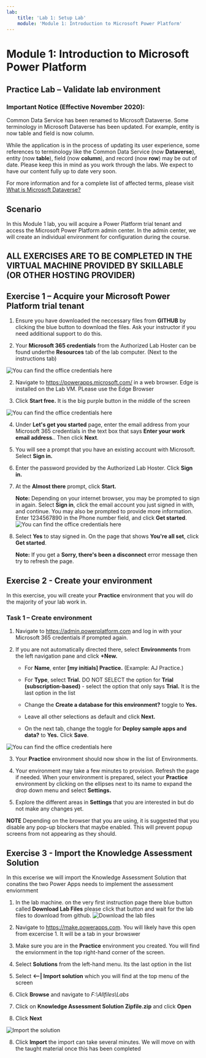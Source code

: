 ```yaml
---
lab:
    title: 'Lab 1: Setup Lab'
    module: 'Module 1: Introduction to Microsoft Power Platform'
---
```


Module 1: Introduction to Microsoft Power Platform 
=================================

## Practice Lab – Validate lab environment

### Important Notice (Effective November 2020):
Common Data Service has been renamed to Microsoft Dataverse. Some terminology in Microsoft Dataverse has been updated. For example, entity is now table and field is now column. 

While the application is in the process of updating its user experience, some references to terminology like the Common Data Service (now **Dataverse**), entity (now **table**), field (now **column**), and record (now **row**) may be out of date. Please keep this in mind as you work through the labs. We expect to have our content fully up to date very soon. 

For more information and for a complete list of affected terms, please visit [What is Microsoft Dataverse?](https://docs.microsoft.com/en-us/powerapps/maker/common-data-service/data-platform-intro#terminology-updates)


## Scenario

In this Module 1 lab, you will acquire a Power Platform trial tenant and access
the Microsoft Power Platform admin center. In the admin center, we will create an
individual environment for configuration during the course.

## ALL EXERCISES ARE TO BE COMPLETED IN THE VIRTUAL MACHINE PROVIDED BY SKILLABLE (OR OTHER HOSTING PROVIDER)

## Exercise 1 – Acquire your Microsoft Power Platform trial tenant

1. Ensure you have downloaded the neccessary files from **GITHUB** by clicking the blue button to download the files. Ask your instructor if you need additional support to do this.

1.  Your **Microsoft 365 credentials** from the Authorized Lab Hoster can be found underthe  **Resources** tab of the lab computer. (Next to the instructions tab)

![You can find the office credentials here](Images/1-LoginCreds.png)

2.  Navigate to <https://powerapps.microsoft.com/> in a web browser. Edge is installed on the Lab VM. PLease use the Edge Browser

3.  Click **Start free.** It is the big purple button in the middle of the screen

![You can find the office credentials here](Images/2-startfree.png)

4.  Under **Let's get you started** page, enter the email address from your Microsoft 365
    credentials in the text box that says **Enter your work email address.**. Then 
    click **Next**. 

5.  You will see a prompt that you have an existing account with Microsoft.
    Select **Sign in.**

6.  Enter the password provided by the Authorized Lab Hoster. Click **Sign in.**

7.  At the **Almost there** prompt, click **Start.**

    **Note:** Depending on your internet browser, you may be prompted to sign in
    again. Select **Sign in**, click the email account you just signed in with,
    and continue. You may also be prompted to provide more information. Enter
    1234567890 in the Phone number field, and click **Get started**.
![You can find the office credentials here](Images/3-email.png)

8.  Select **Yes** to stay signed in. On the page that shows **You're all set**,
    click **Get started**.
    
    **Note:** If you get a **Sorry, there's been a disconnect** error message then try to refresh the page. 

## Exercise 2 - Create your environment

In this exercise, you will create your **Practice** environment that you will
do the majority of your lab work in.

### Task 1 – Create environment

1.  Navigate to <https://admin.powerplatform.com> and log in with your Microsoft 365 credentials if prompted again.

2.  If you are not automatically directed there, select **Environments** from the left navigation pane and
    click **+New.**

    -   For **Name**, enter **[my initials] Practice.** (Example: AJ Practice.)

    -   For **Type**, select **Trial.** DO NOT SELECT the option for **Trial
        (subscription-based)** - select the option that only says **Trial.** It is the last option in the list

    -   Change the **Create a database for this environment?** toggle to
        **Yes.**

    -   Leave all other selections as default and click **Next.**

    -   On the next tab, change the toggle for **Deploy sample apps and data?**
        to **Yes.** Click **Save**.
        
![You can find the office credentials here](Images/4-CreateAnEnvironment.png)

3.  Your **Practice** environment should now show in the list of Environments.

4.  Your environment may take a few minutes to provision. Refresh the page if
    needed. When your environment is prepared, select your **Practice**
    environment by clicking on the ellipses next to its name to expand the drop
    down menu and select **Settings.**

5.  Explore the different areas in **Settings** that you are interested in but
    do not make any changes yet.

**NOTE** Depending on the browser that you are using, it is suggested that you
disable any pop-up blockers that maybe enabled. This will prevent popup screens
from not appearing as they should.

## Exercise 3 - Import the Knowledge Assessment Solution

In this excerise we will import the Knowledge Assessment Solution that conatins the two Power Apps needs to implement the assessment enviornment

1.  In the lab machine. on the very first instruction page there blue button called **Download Lab Files** please click that button and wait for the lab files to download from github.
![Download the lab files](Images/7.png)

2.  Navigate to <https://make.powerapps.com>. You will likely have this open from excercise 1. It will be a tab in your browswer

3.  Make sure you are in the **Practice** environment you created. You will find the enviornment in the top right-hand corner of the screen.

4.  Select **Solutions** from the left-hand menu. Its the last option in the list

4. Select **<--| Import solution** which you will find at the top menu of the screen

5. Click **Browse** and navigate to *F:\Allfiles\Labs* 

6. Click on **Knowledge Assessment Solution Zipfile.zip** and click **Open**

7. Click **Next**

![Import the solution](Images/5.png)

8. Click **Import** the import can take several minutes. We will move on with the taught material once this has been completed

